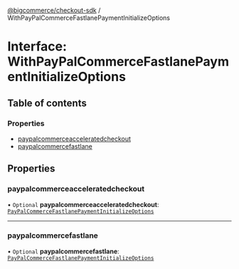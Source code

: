 [@bigcommerce/checkout-sdk](../README.md) / WithPayPalCommerceFastlanePaymentInitializeOptions

# Interface: WithPayPalCommerceFastlanePaymentInitializeOptions

## Table of contents

### Properties

- [paypalcommerceacceleratedcheckout](WithPayPalCommerceFastlanePaymentInitializeOptions.md#paypalcommerceacceleratedcheckout)
- [paypalcommercefastlane](WithPayPalCommerceFastlanePaymentInitializeOptions.md#paypalcommercefastlane)

## Properties

### paypalcommerceacceleratedcheckout

• `Optional` **paypalcommerceacceleratedcheckout**: [`PayPalCommerceFastlanePaymentInitializeOptions`](PayPalCommerceFastlanePaymentInitializeOptions.md)

___

### paypalcommercefastlane

• `Optional` **paypalcommercefastlane**: [`PayPalCommerceFastlanePaymentInitializeOptions`](PayPalCommerceFastlanePaymentInitializeOptions.md)
